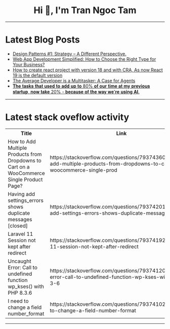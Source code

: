 <h1 align="center">Hi 👋, I'm Tran Ngoc Tam</h1>

---

# Latest Blog Posts 
<!-- BLOG-POST-LIST:START -->
- [Design Patterns #1: Strategy – A Different Perspective.](https://dev.to/serhii_korol_ab7776c50dba/design-patterns-1-strategy-a-different-perspective-1a98)
- [Web App Development Simplified: How to Choose the Right Type for Your Business?](https://dev.to/flatlogic/web-app-development-simplified-how-to-choose-the-right-type-for-your-business-2k22)
- [How to create react project with version 18 and with CRA, As now React 19 is the default version](https://dev.to/rupesh_bhoir_2a88b10744ca/how-to-create-react-project-with-version-18-and-with-cra-as-now-react-19-is-the-default-version-2jak)
- [The Average Developer is a Multitasker: A Case for Agents](https://dev.to/blackgirlbytes/the-average-developer-is-a-multitasker-a-case-for-agents-832)
- [𝐓𝐡𝐞 𝐭𝐚𝐬𝐤𝐬 𝐭𝐡𝐚𝐭 𝐮𝐬𝐞𝐝 𝐭𝐨 𝐚𝐝𝐝 𝐮𝐩 𝐭𝐨 80% 𝐨𝐟 𝐨𝐮𝐫 𝐭𝐢𝐦𝐞 𝐚𝐭 𝐦𝐲 𝐩𝐫𝐞𝐯𝐢𝐨𝐮𝐬 𝐬𝐭𝐚𝐫𝐭𝐮𝐩, 𝐧𝐨𝐰 𝐭𝐚𝐤𝐞 20% - 𝐛𝐞𝐜𝐚𝐮𝐬𝐞 𝐨𝐟 𝐭𝐡𝐞 𝐰𝐚𝐲 𝐰𝐞&#39;𝐫𝐞 𝐮𝐬𝐢𝐧𝐠 𝐀𝐈.](https://dev.to/dror_wayne_fine/80-20--45cm)
<!-- BLOG-POST-LIST:END -->

---

# Latest stack oveflow activity
<table>
  <tr><th>Title</th><th>Link</th></tr>
  <!-- STACKOVERFLOW:START --><tr><td>How to Add Multiple Products from Dropdowns to Cart on a WooCommerce Single Product Page?</td><td>https://stackoverflow.com/questions/79374360/how-to-add-multiple-products-from-dropdowns-to-cart-on-a-woocommerce-single-prod</td></tr><tr><td>Having add settings_errors shows duplicate messages [closed]</td><td>https://stackoverflow.com/questions/79374201/having-add-settings-errors-shows-duplicate-messages</td></tr><tr><td>Laravel 11 Session not kept after redirect</td><td>https://stackoverflow.com/questions/79374192/laravel-11-session-not-kept-after-redirect</td></tr><tr><td>Uncaught Error: Call to undefined function wp_kses&lpar;&rpar; with PHP 8.3.6</td><td>https://stackoverflow.com/questions/79374120/uncaught-error-call-to-undefined-function-wp-kses-with-php-8-3-6</td></tr><tr><td>I need to change a field number_format</td><td>https://stackoverflow.com/questions/79374102/i-need-to-change-a-field-number-format</td></tr><!-- STACKOVERFLOW:END -->
</table>

---


